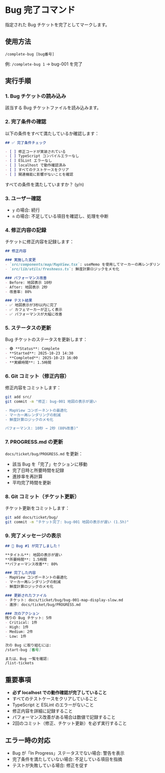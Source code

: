 # Bug 完了コマンド

指定された Bug チケットを完了としてマークします。

## 使用方法
```
/complete-bug [bug番号]
```

例: `/complete-bug 1` → bug-001 を完了

## 実行手順

### 1. Bug チケットの読み込み
該当する Bug チケットファイルを読み込みます。

### 2. 完了条件の確認
以下の条件をすべて満たしているか確認します：

```markdown
## ✅ 完了条件チェック

- [ ] 修正コードが実装されている
- [ ] TypeScript コンパイルエラーなし
- [ ] ESLint エラーなし
- [ ] localhost で動作確認済み
- [ ] すべてのテストケースをクリア
- [ ] 関連機能に影響がないことを確認
```

すべての条件を満たしていますか？ (y/n)

### 3. ユーザー確認
- `y` の場合: 続行
- `n` の場合: 不足している項目を確認し、処理を中断

### 4. 修正内容の記録
チケットに修正内容を記録します：
```markdown
## 修正内容

### 実施した変更
- `src/components/map/MapView.tsx`: useMemo を使用してマーカーの再レンダリングを最適化
- `src/lib/utils/freshness.ts`: 鮮度計算ロジックをメモ化

### パフォーマンス改善
- Before: 地図表示 10秒
- After: 地図表示 2秒
- 改善率: 80%

### テスト結果
- ✅ 地図表示が3秒以内に完了
- ✅ カフェマーカーが正しく表示
- ✅ パフォーマンスが大幅に改善
```

### 5. ステータスの更新
Bug チケットのステータスを更新します：
```markdown
- 🟢 **Status**: Complete
- **Started**: 2025-10-23 14:30
- **Completed**: 2025-10-23 16:00
- **実績時間**: 1.5時間
```

### 6. Git コミット（修正内容）
修正内容をコミットします：
```bash
git add src/
git commit -m "修正: bug-001 地図の表示が遅い

- MapView コンポーネントの最適化
- マーカー再レンダリングの削減
- 鮮度計算ロジックのメモ化

パフォーマンス: 10秒 → 2秒 (80%改善)"
```

### 7. PROGRESS.md の更新
`docs/ticket/bug/PROGRESS.md` を更新：
- 該当 Bug を「完了」セクションに移動
- 完了日時と所要時間を記録
- 進捗率を再計算
- 平均完了時間を更新

### 8. Git コミット（チケット更新）
チケット更新をコミットします：
```bash
git add docs/ticket/bug/
git commit -m "チケット完了: bug-001 地図の表示が遅い (1.5h)"
```

### 9. 完了メッセージの表示
```markdown
## 🎉 Bug #1 が完了しました！

**タイトル**: 地図の表示が遅い
**所要時間**: 1.5時間
**パフォーマンス改善**: 80%

### 完了した内容
- MapView コンポーネントの最適化
- マーカー再レンダリングの削減
- 鮮度計算ロジックのメモ化

### 更新されたファイル
- チケット: docs/ticket/bug/bug-001-map-display-slow.md
- 進捗: docs/ticket/bug/PROGRESS.md

### 次のアクション
残りの Bug チケット: 5件
- Critical: 1件
- High: 1件
- Medium: 2件
- Low: 1件

次の Bug に取り組むには:
/start-bug [番号]

または、Bug 一覧を確認:
/list-tickets
```

## 重要事項
- **必ず localhost での動作確認が完了していること**
- すべてのテストケースをクリアしていること
- TypeScript と ESLint のエラーがないこと
- 修正内容を詳細に記録すること
- パフォーマンス改善がある場合は数値で記録すること
- 2回のコミット（修正、チケット更新）を必ず実行すること

## エラー時の対応
- Bug が「In Progress」ステータスでない場合: 警告を表示
- 完了条件を満たしていない場合: 不足している項目を指摘
- テストが失敗している場合: 修正を促す
